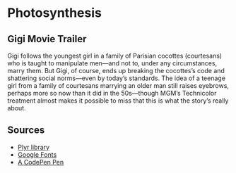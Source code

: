 # Photosynthesis

## Gigi Movie Trailer

Gigi follows the youngest girl in a family of Parisian cocottes (courtesans) who is taught to manipulate men—and not to, under any circumstances, marry them. But Gigi, of course, ends up breaking the cocottes’s code and shattering social norms—even by today’s standards. The idea of a teenage girl from a family of courtesans marrying an older man still raises eyebrows, perhaps more so now than it did in the 50s—though MGM’s Technicolor treatment almost makes it possible to miss that this is what the story’s really about.

## Sources

* [Plyr library](plyr.io/)
* [Google Fonts](https://fonts.google.com/)
* [A CodePen Pen](https://codepen.io/csuhr/pen/GRJqJEj)